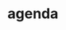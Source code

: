 # agenda
```

```

# 
```

```
#
```


```
#
```

```


# 
```

```
#
```


```
#
```

```


# 
```

```
#
```


```
#
```

```

# 
```

```
#
```


```
#
```

```

